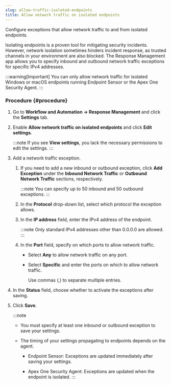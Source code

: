 ```yaml
---
slug: allow-traffic-isolated-endpoints
title: Allow network traffic on isolated endpoints
---
```


Configure exceptions that allow network traffic to and from isolated endpoints.

Isolating endpoints is a proven tool for mitigating security incidents. However, network isolation sometimes hinders incident response, as trusted channels in your environment are also blocked. The Response Management app allows you to specify inbound and outbound network traffic exceptions for specific IPv4 addresses.

:::warning[Important]
You can only allow network traffic for isolated Windows or macOS endpoints running Endpoint Sensor or the Apex One Security Agent.
:::

### Procedure {#procedure}

1.  Go to **Workflow and Automation → Response Management** and click the **Settings** tab.

2.  Enable **Allow network traffic on isolated endpoints** and click **Edit settings**.

    :::note
    If you see **View settings**, you lack the necessary permissions to edit the settings.
    :::

3.  Add a network traffic exception.

    1.  If you need to add a new inbound or outbound exception, click **Add Exception** under the **Inbound Network Traffic** or **Outbound Network Traffic** sections, respectively.

        :::note
        You can specify up to 50 inbound and 50 outbound exceptions.
        :::

    2.  In the **Protocol** drop-down list, select which protocol the exception allows.

    3.  In the **IP address** field, enter the IPv4 address of the endpoint.

        :::note
        Only standard IPv4 addresses other than 0.0.0.0 are allowed.
        :::

    4.  In the **Port** field, specify on which ports to allow network traffic.

        - Select **Any** to allow network traffic on any port.

        - Select **Specific** and enter the ports on which to allow network traffic.

          Use commas (,) to separate multiple entries.

4.  In the **Status** field, choose whether to activate the exceptions after saving.

5.  Click **Save**.

    :::note
    - You must specify at least one inbound or outbound exception to save your settings.

    - The timing of your settings propagating to endpoints depends on the agent.

      - Endpoint Sensor: Exceptions are updated immediately after saving your settings.

      - Apex One Security Agent: Exceptions are updated when the endpoint is isolated.
    :::
